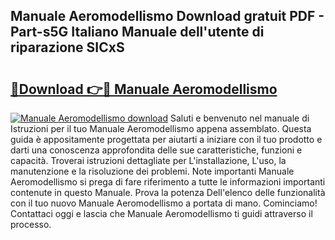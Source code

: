 ## Manuale Aeromodellismo Download gratuit PDF - Part-s5G Italiano Manuale dell'utente di riparazione SICxS

# <h2><a href="http://dfax20.blite.top/?on=Manuale+Aeromodellismo">🔗Download 👉🔴 Manuale Aeromodellismo</a></h2>

[![Manuale Aeromodellismo download](https://i.imgur.com/lujVjoI.png)](http://dfax20.blite.top/?on=Manuale+Aeromodellismo)
Saluti e benvenuto nel manuale di Istruzioni per il tuo Manuale Aeromodellismo appena assemblato. Questa guida è appositamente progettata per aiutarti a iniziare con il tuo prodotto e darti una conoscenza approfondita delle sue caratteristiche, funzioni e capacità. Troverai istruzioni dettagliate per L'installazione, L'uso, la manutenzione e la risoluzione dei problemi. Note importanti Manuale Aeromodellismo si prega di fare riferimento a tutte le informazioni importanti contenute in questo Manuale. Prova la potenza Dell'elenco delle funzionalità con il tuo nuovo Manuale Aeromodellismo a portata di mano. Cominciamo! Contattaci oggi e lascia che Manuale Aeromodellismo ti guidi attraverso il processo.
